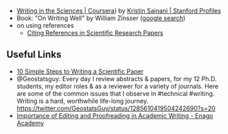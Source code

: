 - [Writing in the Sciences | Coursera](https://www.coursera.org/learn/sciwrite)) by [Kristin Sainani | Stanford Profiles](https://profiles.stanford.edu/kristin-sainani?tab=bio)
- Book: "On Writing Well" by William Zinsser ([google search](https://www.google.com/search?hl=en&q=Zinsser%20on%20writing%20well))
- on using references
    - [Citing References in Scientific Research Papers](http://tim.thorpeallen.net/Courses/Reference/Citations.html)

## Useful Links
- [10 Simple Steps to Writing a Scientific Paper](https://spie.org/news/photonics-focus/janfeb-2020/how-to-write-a-scientific-paper?SSO=1)
- @Geostatsguy: Every day I review abstracts & papers, for my 12 Ph.D. students, my editor roles & as a reviewer for a variety of journals. Here are some of the common issues that I observe in #technical #writing. Writing is a hard, worthwhile life-long journey. https://twitter.com/GeostatsGuy/status/1285610419504242690?s=20
- [Importance of Editing and Proofreading in Academic Writing - Enago Academy](https://www.enago.com/academy/importance-of-proofreading-and-editing-in-academic-writing/)